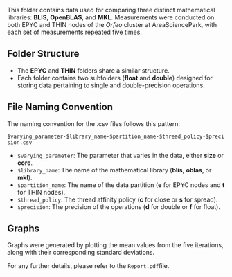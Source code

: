 This folder contains data used for comparing three distinct mathematical libraries: **BLIS**, **OpenBLAS**, and **MKL**. Measurements were conducted on both EPYC and THIN nodes of the *Orfeo* cluster at AreaSciencePark, with each set of measurements repeated five times.

## Folder Structure

- The **EPYC** and **THIN** folders share a similar structure.
- Each folder contains two subfolders (**float** and **double**) designed for storing data pertaining to single and double-precision operations.

## File Naming Convention

The naming convention for the .csv files follows this pattern:

`$varying_parameter-$library_name-$partition_name-$thread_policy-$precision.csv`

- `$varying_parameter`: The parameter that varies in the data, either **size** or **core**.
- `$library_name`: The name of the mathematical library (**blis**, **oblas**, or **mkl**).
- `$partition_name`: The name of the data partition (**e** for EPYC nodes and **t** for THIN nodes).
- `$thread_policy`: The thread affinity policy (**c** for close or **s** for spread).
- `$precision`: The precision of the operations (**d** for double or **f** for float).


## Graphs

Graphs were generated by plotting the mean values from the five iterations, along with their corresponding standard deviations.

For any further details, please refer to the `Report.pdf`file. 
